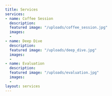 ```yaml
---
title: Services
services:
- name: Coffee Session
  description: 
  featured image: "/uploads/coffee_session.jpg"
  images:
  - 
- name: Deep Dive
  description: 
  featured image: "/uploads/deep_dive.jpg"
  images:
  - 
- name: Evaluation
  description: 
  featured image: "/uploads/evaluation.jpg"
  images:
  - 
layout: services
---
```


